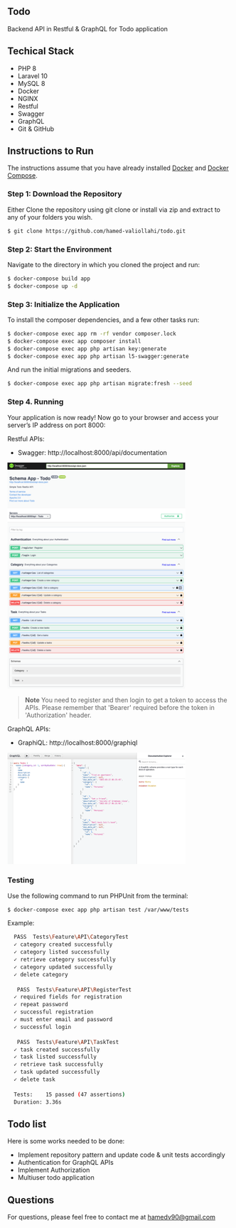 ## Todo

Backend API in Restful & GraphQL for Todo application

## Techical Stack

- PHP 8
- Laravel 10
- MySQL 8
- Docker
- NGINX
- Restful
- Swagger
- GraphQL
- Git & GitHub


## Instructions to Run

The instructions assume that you have already installed [Docker](https://docs.docker.com/get-docker/) and [Docker Compose](https://docs.docker.com/compose/install/).

### Step 1: Download the Repository

Either Clone the repository using git clone or install via zip and extract to any of your folders you wish.

```bash
$ git clone https://github.com/hamed-valiollahi/todo.git
```

### Step 2: Start the Environment

Navigate to the directory in which you cloned the project and run:

```bash
$ docker-compose build app
$ docker-compose up -d
```

### Step 3: Initialize the Application

To install the composer dependencies, and a few other tasks run:

```bash
$ docker-compose exec app rm -rf vendor composer.lock
$ docker-compose exec app composer install
$ docker-compose exec app php artisan key:generate
$ docker-compose exec app php artisan l5-swagger:generate
```

And run the initial migrations and seeders.

```bash
$ docker-compose exec app php artisan migrate:fresh --seed
```

### Step 4. Running

Your application is now ready!
Now go to your browser and access your server’s IP address on port 8000:

Restful APIs:
- Swagger: http://localhost:8000/api/documentation

<img src="./docs/images/Swagger.png" alt="Swagger" title="Swagger" width="400px">

> **Note**
> You need to register and then login to get a token to access the APIs.
> Please remember that 'Bearer' required before the token in 'Authorization' header.

GraphQL APIs:
- GraphiQL: http://localhost:8000/graphiql

<img src="./docs/images/GraphiQL.png" alt="GraphiQL" title="GraphiQL" width="400px">

### Testing
Use the following command to run PHPUnit from the terminal:

```bash
$ docker-compose exec app php artisan test /var/www/tests
```

Example:
```bash
  PASS  Tests\Feature\API\CategoryTest
  ✓ category created successfully
  ✓ category listed successfully
  ✓ retrieve category successfully
  ✓ category updated successfully
  ✓ delete category

   PASS  Tests\Feature\API\RegisterTest
  ✓ required fields for registration
  ✓ repeat password
  ✓ successful registration
  ✓ must enter email and password
  ✓ successful login

   PASS  Tests\Feature\API\TaskTest
  ✓ task created successfully
  ✓ task listed successfully
  ✓ retrieve task successfully
  ✓ task updated successfully
  ✓ delete task

  Tests:    15 passed (47 assertions)
  Duration: 3.36s
```

## Todo list
Here is some works needed to be done:
- Implement repository pattern and update code & unit tests accordingly
- Authentication for GraphQL APIs
- Implement Authorization
- Multiuser todo application

## Questions

For questions, please feel free to contact me at <hamedv90@gmail.com>
